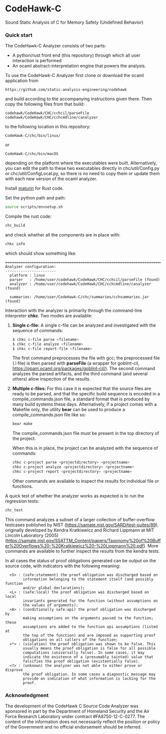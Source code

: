 # CodeHawk-C
Sound Static Analysis of C for Memory Safety (Undefined Behavior)

### Quick start

The CodeHawk-C Analyzer consists of two parts:
- A python/rust front end (this repository) through which all user interaction
  is performed
- An ocaml abstract-interpretation engine that powers the analysis.

To use the CodeHawk-C Analyzer first clone or download the ocaml application
from
```
https://github.com/static-analysis-engineering/codehawk
```
and build according to the accompanying instructions given there.
Then copy the following files from that build:
```
codehawk/CodeHawk/CHC/cchcil/parseFile
codehawk/CodeHawk/CHC/cchcmdline/canalyzer
```
to the following location in this repository:
```
CodeHawk-C/chc/bin/linux/
```
or
```
CodeHawk-C/chc/bin/macOS
```
depending on the platform where the executables were built.
Alternatively, you can edit the path to these two executables directly
in chc/util/Config.py or chc/util/ConfigLocal.py, so there is no need
to copy them or update them with each new version of the ocaml analyzer.

Install [maturin](https://www.maturin.rs/installation) for Rust code.

Set the python path and path:
```bash
source scripts/envsetup.sh
```

Compile the rust code:
```bash
chc_build
```

and check whether all the components are in place with:
```bash
chkc info
```
which should show something like:
```
================================================================================
Analyzer configuration:
-----------------------
  platform : linux
  parser   : /home/user/codehawk/CodeHawk/CHC/cchcil/parseFile (found)
  analyzer : /home/user/codehawk/CodeHawk/CHC/cchcmdline/canalyzer (found)

  summaries: /home/user/CodeHawk-C/chc/summaries/cchsummaries.jar (found)
```

Interaction with the analyzer is primarily through the command-line interpreter
**chkc**. Two modes are available:
1. **Single c-file:** A single c-file can be analyzed and investigated with the
   sequence of commands:
   ```bash
   $ chkc c-file parse <filename>
   $ chkc c-file analyze <filename>
   $ chkc c-file report-file <filename>
   ```
   The first command preprocesses the file with gcc; the preprocessed file (.i file)
   is then parsed with **parseFile** (a wrapper for goblint-cil,
   https://opam.ocaml.org/packages/goblint-cil/).
   The second command analyzes the parsed artifacts, and the third command (and
   several others) allow inspection of the results.

2. **Multiple c-files:** For this case it is expected that the source files are
   ready to be parsed, and that the specific build sequence is encoded in a
   compile_commands.json file, a standard format that is produced by many build
   systems these days. Alternatively, if a project comes with a Makefile only,
   the utility **bear** can be used to produce a compile_commands.json file like
   so:
   ```bash
   bear make
   ```
   The compile_commands.json file must be present in the top directory of
   the project.

   When this is in place, the project can be analyzed with the sequence of
   commands:
   ```bash
   chkc c-project parse <projectdirectory> <projectname>
   chkc c-project analyze <projectdirectory> <projectname>
   chkc c-project report <projectdirectory> <projectname>
   ```
   Other commands are available to inspect the results for individual file
   or functions.


A quick test of whether the analyzer works as expected is to run the
regression tests:
```bash
chc_test
```
This command analyzes a subset of a larger collection of buffer-overflow
testcases published by NIST (https://samate.nist.gov/SARD/test-suites/89),
originally developed by Kendra Kratkiewicz and Richard Lippmann at MIT
Lincoln Laboratory (2005) (https://samate.nist.gov/SSATTM_Content/papers/Taxonomy%20of%20Buffer%20Overflows%20-%20Kratkiewicz%20-%20Lippmann%20.pdf). More commands
are available to further inspect the results from the kendra tests.


In all cases the status of proof obligations
generated can be output on the source code, with indicators with the following
meaning:
```
  <S> : (safe:statement) the proof obligation was discharged based on
        information belonging to the statement itself (and possibly function
        and/or global declarations);
  <L> : (safe:local) the proof obligation was discharged based on local
        invariants generated for the function (without assumptions on
        the values of arguments);
  <A> : (conditionally safe:api) the proof obligation was discharged by
        making assumptions on the arguments passed to the function; these
        assumptions are added to the function api assumptions (listed at
        the top of the function) and are imposed as supporting proof
		obligations on all callers of the function;
  <*> : (violation) the proof obligation was shown to be false. This
        usually means the proof obligation is false for all possible
        computations (universally false). In some cases, it may
		indicate the existence of a (presumably tainted) value that
		falsifies the proof obligation (existentially false).
  <?> : (unknown) the analyzer was not able to either prove or disprove
        the proof obligation. In some cases a diagnostic message may
        provide an indication of what information is lacking for the
		proof.
```


### Acknowledgment
The development of the CodeHawk C Source Code Analyzer was sponsored
in part by the Department of Homeland Security and the Air Force
Research Laboratory under contract
\#FA8750-12-C-0277. The content of the information does not
necessarily reflect the position or policy of the Government and
no official endorsement should be inferred.
  
  
  

